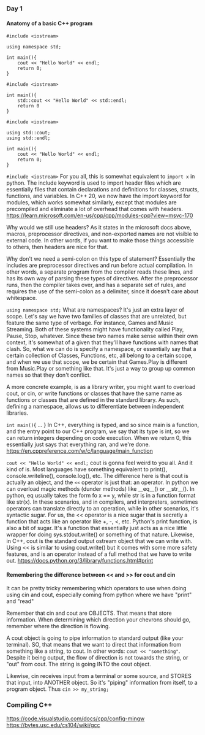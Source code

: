 ### Day 1

#### Anatomy of a basic C++ program

```
#include <iostream>

using namespace std;

int main(){
	cout << "Hello World" << endl;
	return 0;
}
```

```
#include <iostream>

int main(){
	std::cout << "Hello World" << std::endl;
	return 0
}
```

```
#include <iostream>

using std::cout;
using std::endl;

int main(){
	cout << "Hello World" << endl;
	return 0;
}

```

`#include <iostream>`
For you all, this is somewhat equivalent to `import x` in python. The include keyword is used to import header files which are essentially files that contain declarations and definitions for classes, structs, functions, and variables. In C++ 20, we now have the import keyword for modules, which works somewhat similarly, except that modules are precompiled and eliminate a lot of overhead that comes with headers. https://learn.microsoft.com/en-us/cpp/cpp/modules-cpp?view=msvc-170

Why would we still use headers? As it states in the microsoft docs above, macros, preprocessor directives, and non-exported names are not visible to external code. In other words, if you want to make those things accessible to others, then headers are nice for that. 

Why don't we need a semi-colon on this type of statement? Essentially the includes are preprocessor directives and run before actual compilation. In other words, a separate program from the compiler reads these lines, and has its own way of parsing these types of directives. After the preprocessor runs, then the compiler takes over, and has a separate set of rules, and requires the use of the semi-colon as a delimiter, since it doesn't care about whitespace.

`using namespace std;`
What are namespaces? It's just an extra layer of scope. Let's say we have two families of classes that are unrelated, but feature the same type of verbage. For instance, Games and Music Streaming. Both of these systems might have functionality called Play, Pause, Stop, whatever. Since these two names make sense within their own context, it's somewhat of a given that they'll have functions with names that clash. So, what we can do is specify a namespace, or essentially say that a certain collection of Classes, Functions, etc, all belong to a certain scope, and when we use that scope, we be certain that Games.Play is different from Music.Play or something like that. It's just a way to group up common names so that they don't conflict.

A more concrete example, is as a library writer, you might want to overload cout, or cin, or write functions or classes that have the same name as functions or classes that are defined in the standard library. As such, defining a namespace, allows us to differentiate between independent libraries.

`int main()`{ ... }
In C++, everything is typed, and so since main is a function, and the entry point to our C++ program, we say that its type is int, so we can return integers depending on code execution. When we return 0, this essentially just says that everything ran, and we're done.  https://en.cppreference.com/w/c/language/main_function

`cout << "Hello World" << endl;`
cout is gonna feel weird to you all. And it kind of is. Most languages have something equivalent to print(), console.writeline(), console.log(), etc. The difference here is that cout is actually an object, and the `<<` operator is just that: an operator. In python we can overload magic methods (dunder methods) like \_\_eq\_\_() or \_\_str\_\_(). In python, eq usually takes the form fo x == y, while str is in a function format like str(x). In these scenarios, and in compilers, and interpreters, sometimes operators can translate directly to an operation, while in other scenarios, it's syntactic sugar. For us, the << operator is a nice sugar that is secretly a function that acts like an operator like +, -, <, etc. Python's print function, is also a bit of sugar. It's a function that essentially just acts as a nice little wrapper for doing sys.stdout.write() or something of that nature. Likewise, in C++, cout is the standard output ostream object that we can write with. Using << is similar to using cout.write() but it comes with some more safety features, and is an operator instead of a full method that we have to write out.  https://docs.python.org/3/library/functions.html#print

#### Remembering the difference between << and >> for cout and cin

It can be pretty tricky remembering which operators to use when doing using cin and cout, especially coming from python where we have "print" and "read"

Remember that cin and cout are OBJECTS. That means that store information. When determining which direction your chevrons should go, remember where the direction is flowing. 

A cout object is going to pipe information to standard output (like your terminal). SO, that means that we want to direct that information from something like a string, to cout. In other words: 
`cout << "something"`. Despite it being output, the flow of direction is not towards the string, or "out" from cout. The string is going INTO the cout object.

Likewise, cin receives input from a terminal or some source, and STORES that input, into ANOTHER object. So it's "piping" information from itself, to a program object. Thus `cin >> my_string;`

###  Compiling C++

https://code.visualstudio.com/docs/cpp/config-mingw
https://bytes.usc.edu/cs104/wiki/gcc



